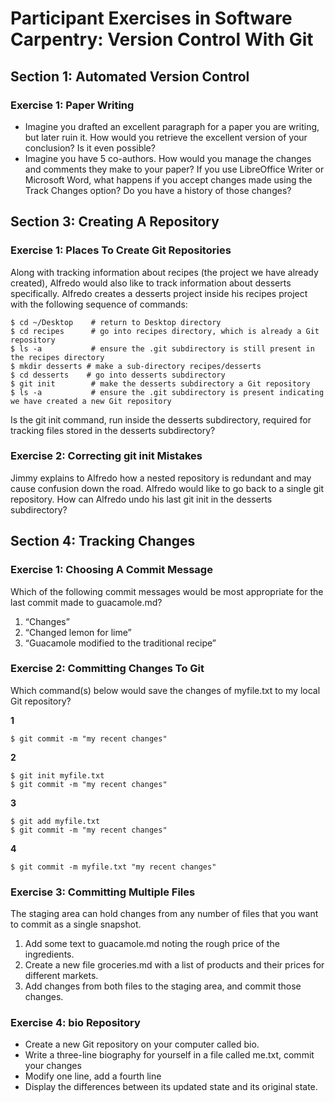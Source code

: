 # Participant Exercises in Software Carpentry: Version Control With Git

## Section 1: Automated Version Control

### Exercise 1: Paper Writing

- Imagine you drafted an excellent paragraph for a paper you are writing, but later ruin it. How would you retrieve the excellent version of your conclusion? Is it even possible?
- Imagine you have 5 co-authors. How would you manage the changes and comments they make to your paper? If you use LibreOffice Writer or Microsoft Word, what happens if you accept changes made using the Track Changes option? Do you have a history of those changes?

## Section 3: Creating A Repository

### Exercise 1: Places To Create Git Repositories

Along with tracking information about recipes (the project we have already created), Alfredo would also like to track information about desserts specifically. Alfredo creates a desserts project inside his recipes project with the following sequence of commands:

    $ cd ~/Desktop    # return to Desktop directory
    $ cd recipes      # go into recipes directory, which is already a Git repository
    $ ls -a           # ensure the .git subdirectory is still present in the recipes directory
    $ mkdir desserts # make a sub-directory recipes/desserts
    $ cd desserts    # go into desserts subdirectory
    $ git init        # make the desserts subdirectory a Git repository
    $ ls -a           # ensure the .git subdirectory is present indicating we have created a new Git repository
Is the git init command, run inside the desserts subdirectory, required for tracking files stored in the desserts subdirectory?

### Exercise 2: Correcting git init Mistakes

Jimmy explains to Alfredo how a nested repository is redundant and may cause confusion down the road. 
Alfredo would like to go back to a single git repository. How can Alfredo undo his last git init in the desserts subdirectory?

## Section 4: Tracking Changes

### Exercise 1: Choosing A Commit Message

Which of the following commit messages would be most appropriate for the last commit made to guacamole.md?

1. “Changes”
2. “Changed lemon for lime”
3. “Guacamole modified to the traditional recipe”

### Exercise 2: Committing Changes To Git

Which command(s) below would save the changes of myfile.txt to my local Git repository?

**1**

    $ git commit -m "my recent changes"

**2**

    $ git init myfile.txt
    $ git commit -m "my recent changes"

**3**

    $ git add myfile.txt
    $ git commit -m "my recent changes"

**4**

    $ git commit -m myfile.txt "my recent changes"


### Exercise 3: Committing Multiple Files

The staging area can hold changes from any number of files that you want to commit as a single snapshot.

1. Add some text to guacamole.md noting the rough price of the ingredients.
2. Create a new file groceries.md with a list of products and their prices for different markets.
3. Add changes from both files to the staging area, and commit those changes.

### Exercise 4: bio Repository

- Create a new Git repository on your computer called bio.
- Write a three-line biography for yourself in a file called me.txt, commit your changes
- Modify one line, add a fourth line
- Display the differences between its updated state and its original state.
